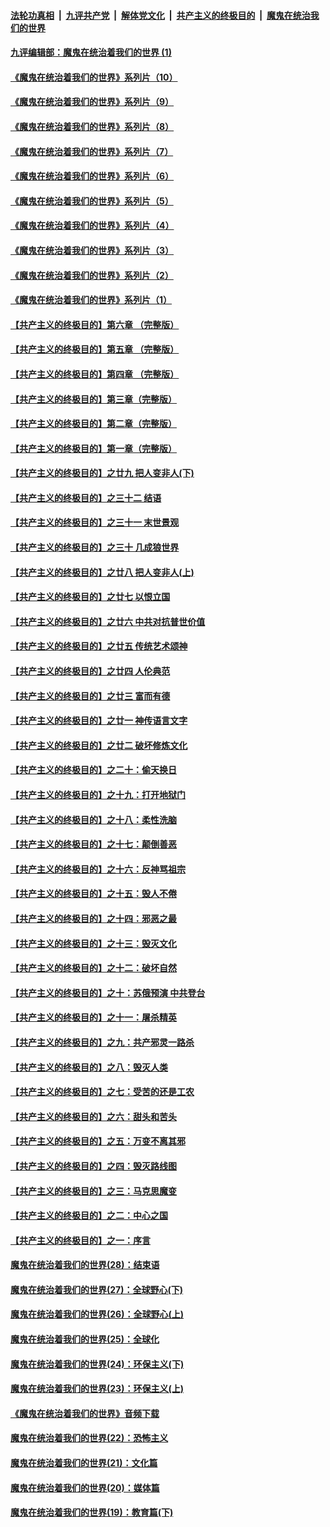 ####  [法轮功真相](../../../../basic/blob/master/README.md?t=09141002) &nbsp;|&nbsp; [九评共产党](../../../../9ping.md/blob/master/README.md?t=09141002) &nbsp;|&nbsp; [解体党文化](../../../../jtdwh.md/blob/master/README.md?t=09141002)  &nbsp;|&nbsp; [共产主义的终极目的](../../../../gczydzjmd.md/blob/master/README.md?t=09141002) &nbsp;|&nbsp; [魔鬼在统治我们的世界](../../../../mgztzwmdsj.md/blob/master/README.md?t=09141002) 

#### [九评编辑部：魔鬼在统治着我们的世界 (1)](../pages/nsc422/n10406825.md?t=09141002) 

#### [《魔鬼在统治着我们的世界》系列片（10）](../pages/nsc422/n12292670.md?t=09141002) 

#### [《魔鬼在统治着我们的世界》系列片（9）](../pages/nsc422/n12290859.md?t=09141002) 

#### [《魔鬼在统治着我们的世界》系列片（8）](../pages/nsc422/n12287445.md?t=09141002) 

#### [《魔鬼在统治着我们的世界》系列片（7）](../pages/nsc422/n12283425.md?t=09141002) 

#### [《魔鬼在统治着我们的世界》系列片（6）](../pages/nsc422/n12282314.md?t=09141002) 

#### [《魔鬼在统治着我们的世界》系列片（5）](../pages/nsc422/n12281419.md?t=09141002) 

#### [《魔鬼在统治着我们的世界》系列片（4）](../pages/nsc422/n12274024.md?t=09141002) 

#### [《魔鬼在统治着我们的世界》系列片（3）](../pages/nsc422/n12271322.md?t=09141002) 

#### [《魔鬼在统治着我们的世界》系列片（2）](../pages/nsc422/n12269049.md?t=09141002) 

#### [《魔鬼在统治着我们的世界》系列片（1）](../pages/nsc422/n12267575.md?t=09141002) 

#### [【共产主义的终极目的】第六章 （完整版）](../pages/nsc422/n11428913.md?t=09141002) 

#### [【共产主义的终极目的】第五章 （完整版）](../pages/nsc422/n11428912.md?t=09141002) 

#### [【共产主义的终极目的】第四章 （完整版）](../pages/nsc422/n11428907.md?t=09141002) 

#### [【共产主义的终极目的】第三章（完整版）](../pages/nsc422/n11428848.md?t=09141002) 

#### [【共产主义的终极目的】第二章（完整版）](../pages/nsc422/n11428831.md?t=09141002) 

#### [【共产主义的终极目的】第一章（完整版）](../pages/nsc422/n11417651.md?t=09141002) 

#### [【共产主义的终极目的】之廿九 把人变非人(下)](../pages/nsc422/n11344140.md?t=09141002) 

#### [【共产主义的终极目的】之三十二 结语](../pages/nsc422/n11360535.md?t=09141002) 

#### [【共产主义的终极目的】之三十一 末世景观](../pages/nsc422/n11351129.md?t=09141002) 

#### [【共产主义的终极目的】之三十 几成狼世界](../pages/nsc422/n11348280.md?t=09141002) 

#### [【共产主义的终极目的】之廿八 把人变非人(上)](../pages/nsc422/n11340492.md?t=09141002) 

#### [【共产主义的终极目的】之廿七 以恨立国](../pages/nsc422/n11336944.md?t=09141002) 

#### [【共产主义的终极目的】之廿六 中共对抗普世价值](../pages/nsc422/n11324785.md?t=09141002) 

#### [【共产主义的终极目的】之廿五 传统艺术颂神](../pages/nsc422/n11296396.md?t=09141002) 

#### [【共产主义的终极目的】之廿四 人伦典范](../pages/nsc422/n11296397.md?t=09141002) 

#### [【共产主义的终极目的】之廿三 富而有德](../pages/nsc422/n11283598.md?t=09141002) 

#### [【共产主义的终极目的】之廿一 神传语言文字](../pages/nsc422/n11263265.md?t=09141002) 

#### [【共产主义的终极目的】之廿二 破坏修炼文化](../pages/nsc422/n11245728.md?t=09141002) 

#### [【共产主义的终极目的】之二十：偷天换日](../pages/nsc422/n11238846.md?t=09141002) 

#### [【共产主义的终极目的】之十九：打开地狱门](../pages/nsc422/n11206376.md?t=09141002) 

#### [【共产主义的终极目的】之十八：柔性洗脑](../pages/nsc422/n11199994.md?t=09141002) 

#### [【共产主义的终极目的】之十七：颠倒善恶](../pages/nsc422/n11179782.md?t=09141002) 

#### [【共产主义的终极目的】之十六：反神骂祖宗](../pages/nsc422/n11166798.md?t=09141002) 

#### [【共产主义的终极目的】之十五：毁人不倦](../pages/nsc422/n11166792.md?t=09141002) 

#### [【共产主义的终极目的】之十四：邪恶之最](../pages/nsc422/n11150249.md?t=09141002) 

#### [【共产主义的终极目的】之十三：毁灭文化](../pages/nsc422/n11135227.md?t=09141002) 

#### [【共产主义的终极目的】之十二：破坏自然](../pages/nsc422/n11135214.md?t=09141002) 

#### [【共产主义的终极目的】之十：苏俄预演 中共登台](../pages/nsc422/n11118424.md?t=09141002) 

#### [【共产主义的终极目的】之十一：屠杀精英](../pages/nsc422/n11118442.md?t=09141002) 

#### [【共产主义的终极目的】之九：共产邪灵一路杀](../pages/nsc422/n11114139.md?t=09141002) 

#### [【共产主义的终极目的】之八：毁灭人类](../pages/nsc422/n11108503.md?t=09141002) 

#### [【共产主义的终极目的】之七：受苦的还是工农](../pages/nsc422/n11101809.md?t=09141002) 

#### [【共产主义的终极目的】之六：甜头和苦头](../pages/nsc422/n11096971.md?t=09141002) 

#### [【共产主义的终极目的】之五：万变不离其邪](../pages/nsc422/n11091285.md?t=09141002) 

#### [【共产主义的终极目的】之四：毁灭路线图](../pages/nsc422/n11086284.md?t=09141002) 

#### [【共产主义的终极目的】之三：马克思魔变](../pages/nsc422/n11061941.md?t=09141002) 

#### [【共产主义的终极目的】之二：中心之国](../pages/nsc422/n11047728.md?t=09141002) 

#### [【共产主义的终极目的】之一：序言](../pages/nsc422/n11086077.md?t=09141002) 

#### [魔鬼在统治着我们的世界(28)：结束语](../pages/nsc422/n10936246.md?t=09141002) 

#### [魔鬼在统治着我们的世界(27)：全球野心(下)](../pages/nsc422/n10928319.md?t=09141002) 

#### [魔鬼在统治着我们的世界(26)：全球野心(上)](../pages/nsc422/n10900318.md?t=09141002) 

#### [魔鬼在统治着我们的世界(25)：全球化](../pages/nsc422/n10788205.md?t=09141002) 

#### [魔鬼在统治着我们的世界(24)：环保主义(下)](../pages/nsc422/n10695307.md?t=09141002) 

#### [魔鬼在统治着我们的世界(23)：环保主义(上)](../pages/nsc422/n10688613.md?t=09141002) 

#### [《魔鬼在统治着我们的世界》音频下载](../pages/nsc422/n10635553.md?t=09141002) 

#### [魔鬼在统治着我们的世界(22)：恐怖主义](../pages/nsc422/n10614727.md?t=09141002) 

#### [魔鬼在统治着我们的世界(21)：文化篇](../pages/nsc422/n10597706.md?t=09141002) 

#### [魔鬼在统治着我们的世界(20)：媒体篇](../pages/nsc422/n10586579.md?t=09141002) 

#### [魔鬼在统治着我们的世界(19)：教育篇(下)](../pages/nsc422/n10564808.md?t=09141002) 

